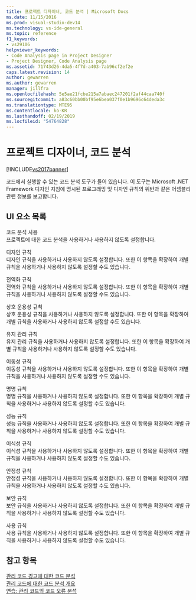 ```yaml
---
title: 프로젝트 디자이너, 코드 분석 | Microsoft Docs
ms.date: 11/15/2016
ms.prod: visual-studio-dev14
ms.technology: vs-ide-general
ms.topic: reference
f1_keywords:
- vs29106
helpviewer_keywords:
- Code Analysis page in Project Designer
- Project Designer, Code Analysis page
ms.assetid: 71743d26-4da5-4f7d-a403-7ab96cf2ef2e
caps.latest.revision: 14
author: gewarren
ms.author: gewarren
manager: jillfra
ms.openlocfilehash: 5e5ae21fcbe215a7abaec247201f2af44caa740f
ms.sourcegitcommit: a83c60bb00bf95e6bea037f0e1b9696c64deda3c
ms.translationtype: MTE95
ms.contentlocale: ko-KR
ms.lasthandoff: 02/19/2019
ms.locfileid: "54764828"
---
```

# <a name="code-analysis-project-designer"></a>프로젝트 디자이너, 코드 분석
[!INCLUDE[vs2017banner](../../includes/vs2017banner.md)]

  
코드에서 실행할 수 있는 코드 분석 도구가 들어 있습니다. 이 도구는 Microsoft .NET Framework 디자인 지침에 명시된 프로그래밍 및 디자인 규칙의 위반과 같은 어셈블리 관련 정보를 보고합니다.  
  
## <a name="uielement-list"></a>UI 요소 목록  
 코드 분석 사용  
 프로젝트에 대한 코드 분석을 사용하거나 사용하지 않도록 설정합니다.  
  
 디자인 규칙  
 디자인 규칙을 사용하거나 사용하지 않도록 설정합니다. 또한 이 항목을 확장하여 개별 규칙을 사용하거나 사용하지 않도록 설정할 수도 있습니다.  
  
 전역화 규칙  
 전역화 규칙을 사용하거나 사용하지 않도록 설정합니다. 또한 이 항목을 확장하여 개별 규칙을 사용하거나 사용하지 않도록 설정할 수도 있습니다.  
  
 상호 운용성 규칙  
 상호 운용성 규칙을 사용하거나 사용하지 않도록 설정합니다. 또한 이 항목을 확장하여 개별 규칙을 사용하거나 사용하지 않도록 설정할 수도 있습니다.  
  
 유지 관리 규칙  
 유지 관리 규칙을 사용하거나 사용하지 않도록 설정합니다. 또한 이 항목을 확장하여 개별 규칙을 사용하거나 사용하지 않도록 설정할 수도 있습니다.  
  
 이동성 규칙  
 이동성 규칙을 사용하거나 사용하지 않도록 설정합니다. 또한 이 항목을 확장하여 개별 규칙을 사용하거나 사용하지 않도록 설정할 수도 있습니다.  
  
 명명 규칙  
 명명 규칙을 사용하거나 사용하지 않도록 설정합니다. 또한 이 항목을 확장하여 개별 규칙을 사용하거나 사용하지 않도록 설정할 수도 있습니다.  
  
 성능 규칙  
 성능 규칙을 사용하거나 사용하지 않도록 설정합니다. 또한 이 항목을 확장하여 개별 규칙을 사용하거나 사용하지 않도록 설정할 수도 있습니다.  
  
 이식성 규칙  
 이식성 규칙을 사용하거나 사용하지 않도록 설정합니다. 또한 이 항목을 확장하여 개별 규칙을 사용하거나 사용하지 않도록 설정할 수도 있습니다.  
  
 안정성 규칙  
 안정성 규칙을 사용하거나 사용하지 않도록 설정합니다. 또한 이 항목을 확장하여 개별 규칙을 사용하거나 사용하지 않도록 설정할 수도 있습니다.  
  
 보안 규칙  
 보안 규칙을 사용하거나 사용하지 않도록 설정합니다. 또한 이 항목을 확장하여 개별 규칙을 사용하거나 사용하지 않도록 설정할 수도 있습니다.  
  
 사용 규칙  
 사용 규칙을 사용하거나 사용하지 않도록 설정합니다. 또한 이 항목을 확장하여 개별 규칙을 사용하거나 사용하지 않도록 설정할 수도 있습니다.  
  
## <a name="see-also"></a>참고 항목  
 [관리 코드 경고에 대한 코드 분석](../../code-quality/code-analysis-for-managed-code-warnings.md)   
 [관리 코드에 대한 코드 분석 개요](../../code-quality/code-analysis-for-managed-code-overview.md)   
 [연습: 관리 코드의 코드 오류 분석](../../code-quality/walkthrough-analyzing-managed-code-for-code-defects.md)
